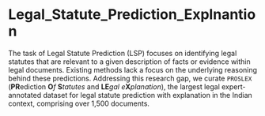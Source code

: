 # Legal_Statute_Prediction_Explnantion
The task of Legal Statute Prediction (LSP) focuses on identifying legal statutes that are relevant to a given description of facts or evidence within legal documents. Existing methods lack a focus on the underlying reasoning behind these predictions.  Addressing this research gap, we curate $\texttt{PROSLEX}$ (**PR**ediction $\textbf{O}f$ $\textbf{S}tatutes$ and $\textbf{LE}gal$ $e\textbf{X}planation$), the largest legal expert-annotated dataset for legal statute prediction with explanation in the Indian context, comprising over 1,500 documents.
